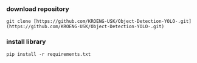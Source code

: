 ### download repository 
`git clone [https://github.com/KROENG-USK/Object-Detection-YOLO-.git](https://github.com/KROENG-USK/Object-Detection-YOLO-.git)` 
### install library 
`pip install -r requirements.txt`
